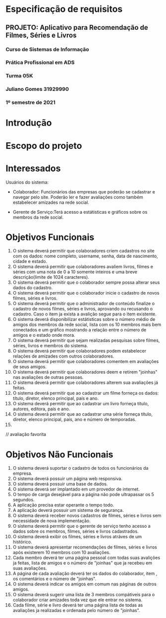 # Especificação de requisitos
## PROJETO: Aplicativo para Recomendação de Filmes, Séries e Livros
### Curso de Sistemas de Informação
### Prática Profissional em ADS
### Turma 05K
### Juliano Gomes 31929990
### 1º semestre de 2021

# Introdução
# Escopo do projeto
# Interessados
Usuários do sistema:

* Colaborador: Funcionários das empresas que poderão se cadastrar e navegar pelo site. Poderão ler e fazer avaliações como também estabelecer amizades na rede social.

* Gerente de Serviço:Terá acesso a estátisticas e gráficos sobre os membros da rede social.


# Objetivos Funcionais
1. O sistema deverá permitir que colaboradores criem cadastros no site com os dados: nome completo, username, senha, data de nascimento, cidade e estado.
2. O sistema deverá permitir que colaboradores avaliem livros, filmes e séries com uma nota de 0 a 10 somente inteiros e uma breve descrição(limite de 1024 caracteres). 
3. O sistema deverá permitir que o colaborador sempre possa alterar seus dados do cadastro.
4. O sistema deverá permitir que o colaborador inicie o cadastro de novos filmes, séries e livros.
5. O sistema deverá permitir que o administrador de conteúdo finalize o cadastro de novos filmes, séries e livros, aprovando ou recusando o cadastro. Caso o item ja exista a avalição segue para o item existente.
6. O sistema deverá disponibilizar estátisticas sobre o número médio de amigos dos membros da rede social, lista com os 10 membros mais bem conectados e um gráfico mostrando a relação entre o número de amigos e o estado onde mora.
9. O sistema deverá permitir que sejam realizadas pesquisas sobre filmes, séries, livros e membros do sistema.
10. O sistema deverá permitir que colaboradores podem estabelecer relações de amizades com outros colaboradores.
11. O sistema deverá permitir que colaboradores comentem em avaliações de seus amigos.
13. O sistema deverá permitir que colaboradores deem e retirem "joinhas" nas avaliações de outras pessoas.
14. O sistema deverá permitir que colaboradores alterem sua avaliações já feitas.
15. O sistema deverá permitir que ao cadastrar um filme forneça os dados: título, diretor, elenco principal, país e ano.
16. O sistema deverá permitir que ao cadastrar um livro forneça título, autores, editora, país e ano.
17. O sistema deverá permitir que ao cadastrar uma série forneça título, diretor, elenco principal, país, ano e número de temporadas.
18. 
// avaliação favorita


# Objetivos Não Funcionais
1. O sistema deverá suportar o cadastro de todos os funcionários da empresa.
2. O sistema deverá possuir um página web responsiva.
3. O sistema deverá possuir uma base de dados.
4. O sistema deverá ser implantado em um provedor de internet.
5. O tempo de carga desejável para a página não pode ultrapassar os 5 segundos.
6. A aplicação precisa estar operante o tempo todo.
7. A aplicação deverá possuir um sistema de segurança.
8. O sistema deverá receber novos cadastros de filmes, séries e livros sem necessidade de nova implementação.
9. O sistema deverá permitir que o gerente de serviço tenho acesso a dados sobre os membros, filmes, séries e livros cadastrados.
10. O sistema deverá exibir os filmes, séries e livros atráves de um histórico.
11. O sistema deverá apresentar recomendações de filmes, séries e livros após existerem 10 membros com 10 avaliações.
12. Cada membro deverá ter uma página pessoal com todas suas avalições ja feitas, lista de amigos e o número de "joinhas" que ja recebeu em suas avaliações.
13. A página de cada avaliação deverá ter os dados do colaborador, item , os comentários e o número de "joinhas".
14. O sistema deverá indicar os amigos em comum nas páginas de outros amigos.
15. O sistema deverá sugerir uma lista de 3 membros compátiveis para o colaborador criar amizades toda vez que ele entrar no sistema.
16. Cada filme, série e livro deverá ter uma página lista de todas as avaliações ja realizadas e ordenada pelo número de "joinhas".
